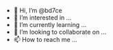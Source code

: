 - 👋 Hi, I’m @bd7ce
- 👀 I’m interested in ...
- 🌱 I’m currently learning ...
- 💞️ I’m looking to collaborate on ...
- 📫 How to reach me ...

<!---
bd7ce/bd7ce is a ✨ special ✨ repository because its `README.md` (this file) appears on your GitHub profile.
You can click the Preview link to take a look at your changes.
--->
